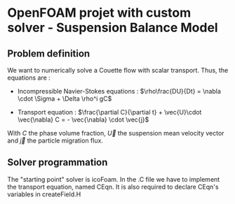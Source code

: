 # OpenFOAM projet with custom solver - Suspension Balance Model

## Problem definition 

We want to numerically solve a Couette flow with scalar transport. Thus, the equations are :

- Incompressible Navier-Stokes equations : $\rho\frac{DU}{Dt} = \nabla \cdot \Sigma + \Delta \rho^i gC$

- Transport equation : $\frac{\partial C}{\partial t} + \vec{U}\cdot \vec{\nabla} C = - \vec{\nabla} \cdot \vec{j}$

With $C$ the phase volume fraction, $\vec{U}$ the suspension mean velocity vector and $\vec{j}$ the particle migration flux.

## Solver programmation

The "starting point" solver is icoFoam. In the .C file we have to implement the transport equation, named CEqn.
It is also required to declare CEqn's variables in createField.H 
